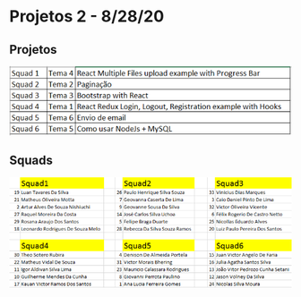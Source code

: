 

# Projetos 2 - 8/28/20 

## Projetos
![Preview-Screens](https://github.com/denison3965/Projetos_1DT_2020/blob/main/H1%20-%20Consumo%20de%20API/Proetos2/MicrosoftTeams-image%20(1).png)

## Squads
![Preview-Screens](https://github.com/denison3965/Projetos_1DT_2020/blob/main/H1%20-%20Consumo%20de%20API/Proetos2/MicrosoftTeams-image.png)


